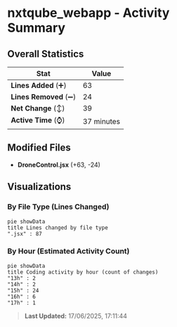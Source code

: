 # nxtqube_webapp - Activity Summary 

## Overall Statistics

| Stat                   | Value                                                             |
| ---------------------- | ----------------------------------------------------------------- |
| **Lines Added** (➕)   | 63                                          |
| **Lines Removed** (➖) | 24                                        |
| **Net Change** (↕)    | 39                |
| **Active Time** (⌚)   | 37 minutes |


## Modified Files
- **DroneControl.jsx** (+63, -24)

## Visualizations

### By File Type (Lines Changed)

```mermaid
pie showData
title Lines changed by file type
".jsx" : 87
```

### By Hour (Estimated Activity Count)

```mermaid
pie showData
title Coding activity by hour (count of changes)
"13h" : 2
"14h" : 2
"15h" : 24
"16h" : 6
"17h" : 1
```


> **Last Updated:** 17/06/2025, 17:11:44